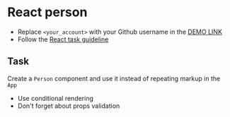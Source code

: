 # React person
- Replace `<your_account>` with your Github username in the [DEMO LINK](https://Timoszkin.github.io/react_article/)
- Follow the [React task guideline](https://github.com/mate-academy/react_task-guideline#react-tasks-guideline)

## Task
Create a `Person` component and use it instead of repeating markup in the `App`

- Use conditional rendering
- Don't forget about props validation
